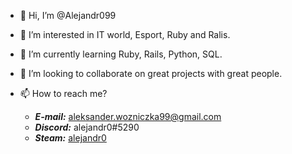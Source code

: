 - 👋 Hi, I’m @Alejandr099
- 👀 I’m interested in IT world, Esport, Ruby and Ralis.
- 🌱 I’m currently learning Ruby, Rails, Python, SQL.
- 💞️ I’m looking to collaborate on great projects with great people.
- 📫 How to reach me?

  - ***E-mail:***   aleksander.wozniczka99@gmail.com
  - ***Discord:***  alejandr0#5290
  - ***Steam:***    [alejandr0](https://steamcommunity.com/id/hugo_boss/)


<!---
Alejandr099/Alejandr099 is a ✨ special ✨ repository because its `README.md` (this file) appears on your GitHub profile.
You can click the Preview link to take a look at your changes.
--->

